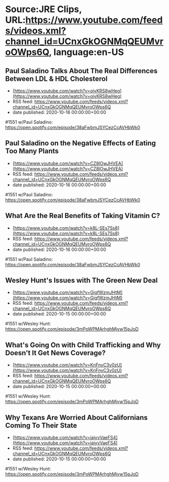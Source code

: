 # Source:JRE Clips, URL:https://www.youtube.com/feeds/videos.xml?channel_id=UCnxGkOGNMqQEUMvroOWps6Q, language:en-US

## Paul Saladino Talks About The Real Differences Between LDL & HDL Cholesterol
 - [https://www.youtube.com/watch?v=oiyKRS8wHeg](https://www.youtube.com/watch?v=oiyKRS8wHeg)
 - RSS feed: https://www.youtube.com/feeds/videos.xml?channel_id=UCnxGkOGNMqQEUMvroOWps6Q
 - date published: 2020-10-16 00:00:00+00:00

#1551 w/Paul Saladino:
https://open.spotify.com/episode/38aFwbmJSYCezCcAVHbWk0

## Paul Saladino on the Negative Effects of Eating Too Many Plants
 - [https://www.youtube.com/watch?v=CZ8lOwJHVEA](https://www.youtube.com/watch?v=CZ8lOwJHVEA)
 - RSS feed: https://www.youtube.com/feeds/videos.xml?channel_id=UCnxGkOGNMqQEUMvroOWps6Q
 - date published: 2020-10-16 00:00:00+00:00

#1551 w/Paul Saladino:
https://open.spotify.com/episode/38aFwbmJSYCezCcAVHbWk0

## What Are the Real Benefits of Taking Vitamin C?
 - [https://www.youtube.com/watch?v=k8L-SEs7Ss8](https://www.youtube.com/watch?v=k8L-SEs7Ss8)
 - RSS feed: https://www.youtube.com/feeds/videos.xml?channel_id=UCnxGkOGNMqQEUMvroOWps6Q
 - date published: 2020-10-16 00:00:00+00:00

#1551 w/Paul Saladino:
https://open.spotify.com/episode/38aFwbmJSYCezCcAVHbWk0

## Wesley Hunt's Issues with The Green New Deal
 - [https://www.youtube.com/watch?v=GigfWzmJHtM](https://www.youtube.com/watch?v=GigfWzmJHtM)
 - RSS feed: https://www.youtube.com/feeds/videos.xml?channel_id=UCnxGkOGNMqQEUMvroOWps6Q
 - date published: 2020-10-15 00:00:00+00:00

#1551 w/Wesley Hunt:
https://open.spotify.com/episode/3mPoWPMArhghMjyw15pJoD

## What's Going On with Child Trafficking and Why Doesn't It Get News Coverage?
 - [https://www.youtube.com/watch?v=KnFnyC3v0zU](https://www.youtube.com/watch?v=KnFnyC3v0zU)
 - RSS feed: https://www.youtube.com/feeds/videos.xml?channel_id=UCnxGkOGNMqQEUMvroOWps6Q
 - date published: 2020-10-15 00:00:00+00:00

#1551 w/Wesley Hunt:
https://open.spotify.com/episode/3mPoWPMArhghMjyw15pJoD

## Why Texans Are Worried About Californians Coming To Their State
 - [https://www.youtube.com/watch?v=iajyvVaeFS4](https://www.youtube.com/watch?v=iajyvVaeFS4)
 - RSS feed: https://www.youtube.com/feeds/videos.xml?channel_id=UCnxGkOGNMqQEUMvroOWps6Q
 - date published: 2020-10-15 00:00:00+00:00

#1551 w/Wesley Hunt:
https://open.spotify.com/episode/3mPoWPMArhghMjyw15pJoD

